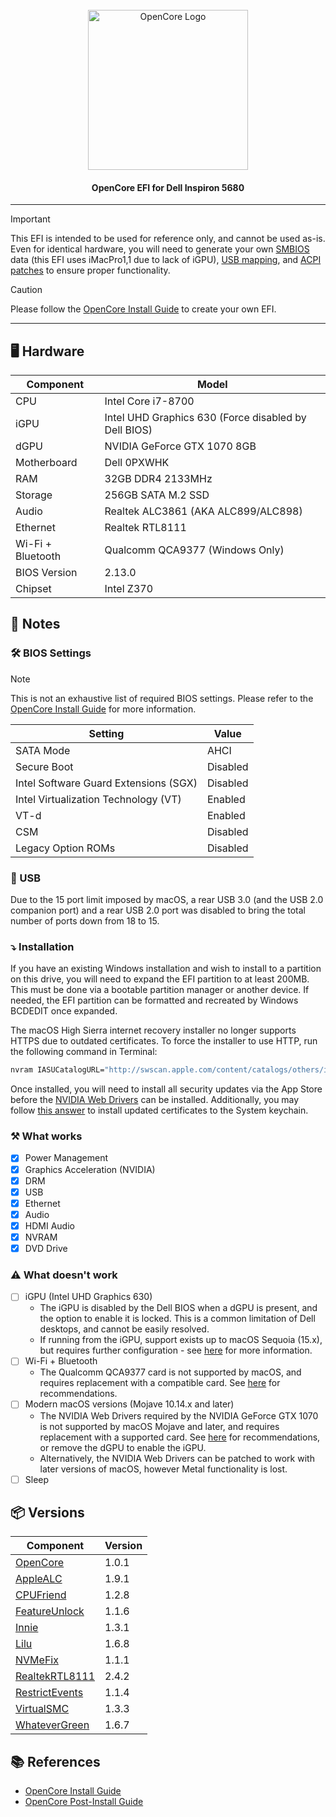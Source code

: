 <br />
<div align=center>
    <div align="center">
        <img src="https://github.com/acidanthera/OpenCorePkg/raw/master/Docs/Logos/OpenCore_with_text_Large.png" alt="OpenCore Logo" width="256"/>
    </div>
  <h4>OpenCore EFI for Dell Inspiron 5680</a></h4>
</div>

___

> [!IMPORTANT]  
> This EFI is intended to be used for reference only, and cannot be used as-is. Even for identical hardware, you will need to generate your own [SMBIOS](https://dortania.github.io/OpenCore-Install-Guide/config.plist/coffee-lake.html#platforminfo) data (this EFI uses iMacPro1,1 due to lack of iGPU), [USB mapping](https://dortania.github.io/OpenCore-Post-Install/usb/), and [ACPI patches](https://dortania.github.io/Getting-Started-With-ACPI/ssdt-methods/ssdt-prebuilt.html#desktop-coffee-lake) to ensure proper functionality.

> [!CAUTION]
> Please follow the [OpenCore Install Guide](https://dortania.github.io/OpenCore-Install-Guide/) to create your own EFI.

___

## 🖥️ Hardware

| Component         | Model                                                |
| ----------------- | ---------------------------------------------------- |
| CPU               | Intel Core i7-8700                                   |
| iGPU              | Intel UHD Graphics 630 (Force disabled by Dell BIOS) |
| dGPU              | NVIDIA GeForce GTX 1070 8GB                          |
| Motherboard       | Dell 0PXWHK                                          |
| RAM               | 32GB DDR4 2133MHz                                    |
| Storage           | 256GB SATA M.2 SSD                                   |
| Audio             | Realtek ALC3861 (AKA ALC899/ALC898)                  |
| Ethernet          | Realtek RTL8111                                      |
| Wi-Fi + Bluetooth | Qualcomm QCA9377 (Windows Only)                      |
| BIOS Version      | 2.13.0                                               |
| Chipset           | Intel Z370                                           |

## 📝 Notes

### 🛠️ BIOS Settings

> [!NOTE]
> This is not an exhaustive list of required BIOS settings. Please refer to the [OpenCore Install Guide](https://dortania.github.io/OpenCore-Install-Guide/config.plist/coffee-lake.html#intel-bios-settings) for more information.

| Setting                               | Value    |
| ------------------------------------- | -------- |
| SATA Mode                             | AHCI     |
| Secure Boot                           | Disabled |
| Intel Software Guard Extensions (SGX) | Disabled |
| Intel Virtualization Technology (VT)  | Enabled  |
| VT-d                                  | Enabled  |
| CSM                                   | Disabled |
| Legacy Option ROMs                    | Disabled |

### 🔌 USB

Due to the 15 port limit imposed by macOS, a rear USB 3.0 (and the USB 2.0 companion port) and a rear USB 2.0 port was disabled to bring the total number of ports down from 18 to 15.

### ⤵️ Installation

If you have an existing Windows installation and wish to install to a partition on this drive, you will need to expand the EFI partition to at least 200MB. This must be done via a bootable partition manager or another device. If needed, the EFI partition can be formatted and recreated by Windows BCDEDIT once expanded.

The macOS High Sierra internet recovery installer no longer supports HTTPS due to outdated certificates. To force the installer to use HTTP, run the following command in Terminal:

```bash
nvram IASUCatalogURL="http://swscan.apple.com/content/catalogs/others/index-10.13-10.12-10.11-10.10-10.9-mountainlion-lion-snowleopard-leopard.merged-1.sucatalog"
```

Once installed, you will need to install all security updates via the App Store before the [NVIDIA Web Drivers](https://images.nvidia.com/mac/pkg/387/WebDriver-387.10.10.10.40.140.pkg) can be installed. Additionally, you may follow [this answer](https://apple.stackexchange.com/a/422333/) to install updated certificates to the System keychain.

### ⚒️ What works

- [x] Power Management
- [x] Graphics Acceleration (NVIDIA)
- [x] DRM
- [x] USB
- [x] Ethernet
- [x] Audio
- [x] HDMI Audio
- [x] NVRAM
- [x] DVD Drive

### ⚠️ What doesn't work

- [ ] iGPU (Intel UHD Graphics 630)
  - The iGPU is disabled by the Dell BIOS when a dGPU is present, and the option to enable it is locked. This is a common limitation of Dell desktops, and cannot be easily resolved.
  - If running from the iGPU, support exists up to macOS Sequoia (15.x), but requires further configuration - see [here](https://dortania.github.io/OpenCore-Install-Guide/config.plist/coffee-lake.html#add-2) for more information.
- [ ] Wi-Fi + Bluetooth
  - The Qualcomm QCA9377 card is not supported by macOS, and requires replacement with a compatible card. See [here](https://dortania.github.io/Wireless-Buyers-Guide/types-of-wireless-card/m2.html#m-2) for recommendations.
- [ ] Modern macOS versions (Mojave 10.14.x and later)
  - The NVIDIA Web Drivers required by the NVIDIA GeForce GTX 1070 is not supported by macOS Mojave and later, and requires replacement with a supported card. See [here](https://dortania.github.io/GPU-Buyers-Guide/modern-gpus/amd-gpu.html) for recommendations, or remove the dGPU to enable the iGPU.
  - Alternatively, the NVIDIA Web Drivers can be patched to work with later versions of macOS, however Metal functionality is lost.
- [ ] Sleep

## 📦 Versions

| Component                                                          | Version |
| ------------------------------------------------------------------ | ------- |
| [OpenCore](https://github.com/acidanthera/OpenCorePkg/)            | 1.0.1   |
| [AppleALC](https://github.com/acidanthera/AppleALC)                | 1.9.1   |
| [CPUFriend](https://github.com/acidanthera/CPUFriend)              | 1.2.8   |
| [FeatureUnlock](https://github.com/acidanthera/FeatureUnlock/)     | 1.1.6   |
| [Innie](https://github.com/cdf/Innie)                              | 1.3.1   |
| [Lilu](https://github.com/acidanthera/Lilu)                        | 1.6.8   |
| [NVMeFix](https://github.com/acidanthera/NVMeFix)                  | 1.1.1   |
| [RealtekRTL8111](https://github.com/Mieze/RTL8111_driver_for_OS_X) | 2.4.2   |
| [RestrictEvents](https://github.com/acidanthera/RestrictEvents)    | 1.1.4   |
| [VirtualSMC](https://github.com/acidanthera/VirtualSMC)            | 1.3.3   |
| [WhateverGreen](https://github.com/acidanthera/WhateverGreen)      | 1.6.7   |

## 📚 References

- [OpenCore Install Guide](https://dortania.github.io/OpenCore-Install-Guide/)
- [OpenCore Post-Install Guide](https://dortania.github.io/OpenCore-Post-Install/)
